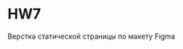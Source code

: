 # HW7
Верстка статической страницы по макету Figma

<!-- ## Результат:

![Макет](https://github.com/denisovmisis/CS101/blob/master/deadline%20timer/MacBook%20Pro%20-%202.png) -->


